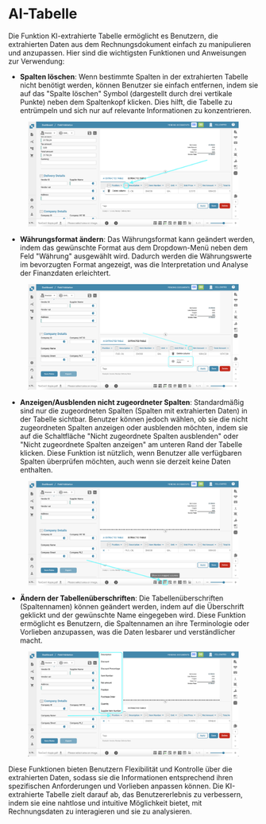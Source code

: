 # AI-Tabelle

Die Funktion KI-extrahierte Tabelle ermöglicht es Benutzern, die extrahierten Daten aus dem Rechnungsdokument einfach zu manipulieren und anzupassen. Hier sind die wichtigsten Funktionen und Anweisungen zur Verwendung:

* **Spalten löschen**: Wenn bestimmte Spalten in der extrahierten Tabelle nicht benötigt werden, können Benutzer sie einfach entfernen, indem sie auf das "Spalte löschen" Symbol (dargestellt durch drei vertikale Punkte) neben dem Spaltenkopf klicken. Dies hilft, die Tabelle zu entrümpeln und sich nur auf relevante Informationen zu konzentrieren.

<figure><img src="../../.gitbook/assets/ai-table1.png" alt=""><figcaption></figcaption></figure>

* **Währungsformat ändern**: Das Währungsformat kann geändert werden, indem das gewünschte Format aus dem Dropdown-Menü neben dem Feld "Währung" ausgewählt wird. Dadurch werden die Währungswerte im bevorzugten Format angezeigt, was die Interpretation und Analyse der Finanzdaten erleichtert.

<figure><img src="../../.gitbook/assets/ai-table2.png" alt=""><figcaption></figcaption></figure>

* **Anzeigen/Ausblenden nicht zugeordneter Spalten**: Standardmäßig sind nur die zugeordneten Spalten (Spalten mit extrahierten Daten) in der Tabelle sichtbar. Benutzer können jedoch wählen, ob sie die nicht zugeordneten Spalten anzeigen oder ausblenden möchten, indem sie auf die Schaltfläche "Nicht zugeordnete Spalten ausblenden" oder "Nicht zugeordnete Spalten anzeigen" am unteren Rand der Tabelle klicken. Diese Funktion ist nützlich, wenn Benutzer alle verfügbaren Spalten überprüfen möchten, auch wenn sie derzeit keine Daten enthalten.

<figure><img src="../../.gitbook/assets/ai-table3.png" alt=""><figcaption></figcaption></figure>

* **Ändern der Tabellenüberschriften**: Die Tabellenüberschriften (Spaltennamen) können geändert werden, indem auf die Überschrift geklickt und der gewünschte Name eingegeben wird. Diese Funktion ermöglicht es Benutzern, die Spaltennamen an ihre Terminologie oder Vorlieben anzupassen, was die Daten lesbarer und verständlicher macht.

<figure><img src="../../.gitbook/assets/ai-table4.png" alt=""><figcaption></figcaption></figure>

Diese Funktionen bieten Benutzern Flexibilität und Kontrolle über die extrahierten Daten, sodass sie die Informationen entsprechend ihren spezifischen Anforderungen und Vorlieben anpassen können. Die KI-extrahierte Tabelle zielt darauf ab, das Benutzererlebnis zu verbessern, indem sie eine nahtlose und intuitive Möglichkeit bietet, mit Rechnungsdaten zu interagieren und sie zu analysieren.

